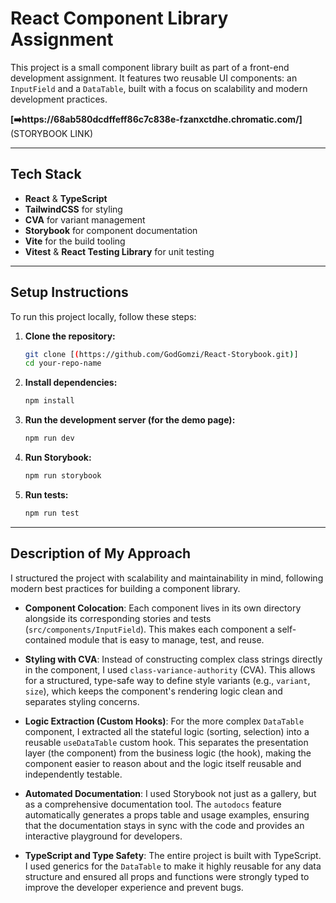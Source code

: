 # React Component Library Assignment

This project is a small component library built as part of a front-end development assignment. It features two reusable UI components: an `InputField` and a `DataTable`, built with a focus on scalability and modern development practices.

**[➡️https://68ab580dcdffeff86c7c838e-fzanxctdhe.chromatic.com/]**(STORYBOOK LINK)

---
## Tech Stack

* **React** & **TypeScript**
* **TailwindCSS** for styling
* **CVA** for variant management
* **Storybook** for component documentation
* **Vite** for the build tooling
* **Vitest** & **React Testing Library** for unit testing

---
## Setup Instructions

To run this project locally, follow these steps:

1.  **Clone the repository:**
    ```bash
    git clone [(https://github.com/GodGomzi/React-Storybook.git)]
    cd your-repo-name
    ```

2.  **Install dependencies:**
    ```bash
    npm install
    ```

3.  **Run the development server (for the demo page):**
    ```bash
    npm run dev
    ```

4.  **Run Storybook:**
    ```bash
    npm run storybook
    ```
5.  **Run tests:**
    ```bash
    npm run test
    ```
---
## Description of My Approach

I structured the project with scalability and maintainability in mind, following modern best practices for building a component library.

* **Component Colocation**: Each component lives in its own directory alongside its corresponding stories and tests (`src/components/InputField`). This makes each component a self-contained module that is easy to manage, test, and reuse.

* **Styling with CVA**: Instead of constructing complex class strings directly in the component, I used `class-variance-authority` (CVA). This allows for a structured, type-safe way to define style variants (e.g., `variant`, `size`), which keeps the component's rendering logic clean and separates styling concerns.

* **Logic Extraction (Custom Hooks)**: For the more complex `DataTable` component, I extracted all the stateful logic (sorting, selection) into a reusable `useDataTable` custom hook. This separates the presentation layer (the component) from the business logic (the hook), making the component easier to reason about and the logic itself reusable and independently testable.

* **Automated Documentation**: I used Storybook not just as a gallery, but as a comprehensive documentation tool. The `autodocs` feature automatically generates a props table and usage examples, ensuring that the documentation stays in sync with the code and provides an interactive playground for developers.

* **TypeScript and Type Safety**: The entire project is built with TypeScript. I used generics for the `DataTable` to make it highly reusable for any data structure and ensured all props and functions were strongly typed to improve the developer experience and prevent bugs.
